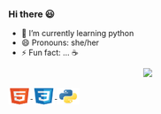 ### Hi there 😃

- 🌱 I’m currently learning python
- 😄 Pronouns: she/her
- ⚡ Fun fact: ...
☕

<div align="center">
  <a href="https://github.com/sofiassoares">
  <img height="150" src="https://github-readme-stats.vercel.app/api?username=sofiassoares&show_icons=true&theme=dracula&include_all_commits=true&count_private=true"/>
</div>
  
 <div style="display: inline_block"><br>
  <img align="center" alt="Sof-HTML" height="30" width="40" src="https://raw.githubusercontent.com/devicons/devicon/master/icons/html5/html5-original.svg">
  <img align="center" alt="Sof-CSS" height="30" width="40" src="https://raw.githubusercontent.com/devicons/devicon/master/icons/css3/css3-original.svg">
  <img align="center" alt="Sof-Python" height="30" width="40" src="https://raw.githubusercontent.com/devicons/devicon/master/icons/python/python-original.svg">
</div>
